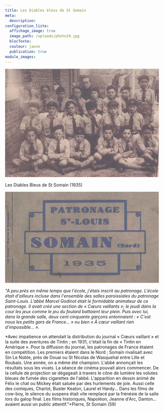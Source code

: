 ```yaml
---
title: Les Diables bleus de St Somain
meta:
  description:
configuration_liste:
  affichage_image: true
  image_path: /uploads/photo19.jpg
  blocTexte:
  couleur: jaune
  publication: true
module_images:
---
```



![](/uploads/versions/photo20---x----1325-933x---.jpg)

Les Diables Bleus de St Somain (1935)

![](/uploads/versions/photo19---x----1753-1037x---.jpg)

*"A peu pr&egrave;s en m&ecirc;me temps que l'&eacute;cole, j'&eacute;tais inscrit au patronage. L'&eacute;cole &eacute;tait d'ailleurs incluse dans l'ensemble des salles paroissiales du patronage Saint-Louis. L'abb&eacute; Marcel Godinot &eacute;tait le formidable animateur de ce patronage. Il avait cr&eacute;&eacute; une section de &laquo; Cœurs vaillants &raquo;; le jeudi dans la cour les jeux comme le jeu du foulard battaient leur plein. Puis avec lui, dans la grande salle, deux cent cinquante gar&ccedil;ons entonnaient : &laquo; C'est nous les petits gars de France... &raquo; ou bien &laquo; &Agrave; cœur vaillant rien d'impossible... &raquo;.&nbsp;*

*Avec impatience on attendait la distribution du journal &laquo; Cœurs vaillant &raquo; et la suite des aventures de Tintin ; en 1931, c'&eacute;tait la fin de &laquo; Tintin en Am&eacute;rique &raquo;. Pour la diffusion du journal, les patronages de France &eacute;taient en comp&eacute;tition. Les premiers &eacute;taient dans le Nord ; Somain rivalisait avec Sin Le Noble, pr&egrave;s de Douai ou St Nicolas de Wasquehal entre Lille et Roubaix. Une ann&eacute;e, on a m&ecirc;me &eacute;t&eacute; champion. L'abb&eacute; annon&ccedil;ait les r&eacute;sultats sous les vivats. La s&eacute;ance de cin&eacute;ma pouvait alors commencer. De la cellule de projection se d&eacute;gageait &agrave; travers le c&ocirc;ne de lumi&egrave;re les volutes bleues de fum&eacute;e des cigarettes de l'abb&eacute;. L'apparition en dessin anim&eacute; de F&eacute;lix le chat ou Mickey &eacute;tait salu&eacute;e par des hurlements de joie. Aussi celle des comiques, Charlot, Buster Keaton, Laurel et Hardy... Dans les films de cow-boy, le silence du suspens &eacute;tait vite remplac&eacute; par la fr&eacute;n&eacute;sie de la salle lors du galop final. Les films historiques, Napol&eacute;on, Jeanne d'Arc, Danton... avaient aussi un public attentif."*Pierre, St Somain (59)

&nbsp;